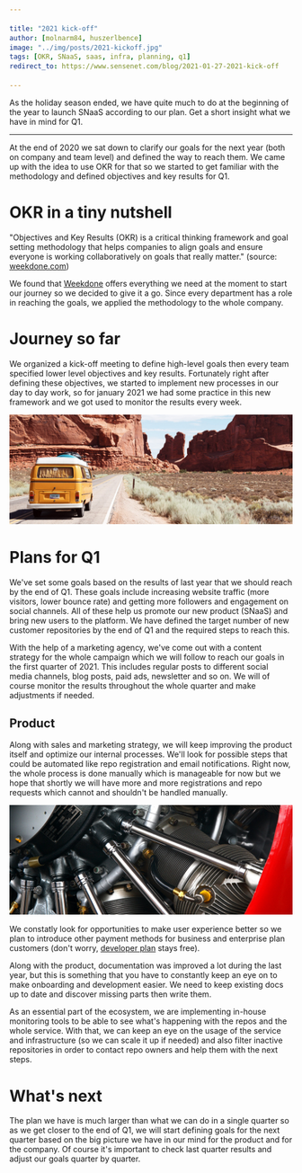 ```yaml
---

title: "2021 kick-off"
author: [molnarm84, huszerlbence]
image: "../img/posts/2021-kickoff.jpg"
tags: [OKR, SNaaS, saas, infra, planning, q1]
redirect_to: https://www.sensenet.com/blog/2021-01-27-2021-kick-off

---
```


As the holiday season ended, we have quite much to do at the beginning of the year to launch SNaaS according to our plan. Get a short insight what we have in mind for Q1.

---

At the end of 2020 we sat down to clarify our goals for the next year (both on company and team level) and defined the way to reach them. We came up with the idea to use OKR for that so we started to get familiar with the methodology and defined objectives and key results for Q1.

# OKR in a tiny nutshell

"Objectives and Key Results (OKR) is a critical thinking framework and goal setting methodology that helps companies to align goals and ensure everyone is working collaboratively on goals that really matter." (source: [weekdone.com](https://weekdone.com))

We found that [Weekdone](https://weekdone.com/) offers everything we need at the moment to start our journey so we decided to give it a go. Since every department has a role in reaching the goals, we applied the methodology to the whole company.

# Journey so far

We organized a kick-off meeting to define high-level goals then every team specified lower level objectives and key results. Fortunately right after defining these objectives, we started to implement new processes in our day to day work, so for january 2021 we had some practice in this new framework and we got used to monitor the results every week.

<p align="center">
<img src="/img/posts/minivan.jpg">
</p>

# Plans for Q1

We've set some goals based on the results of last year that we should reach by the end of Q1. These goals include increasing website traffic (more visitors, lower bounce rate) and getting more followers and engagement on social channels. All of these help us promote our new product (SNaaS) and bring new users to the platform. We have defined the target number of new customer repositories by the end of Q1 and the required steps to reach this.

With the help of a marketing agency, we've come out with a content strategy for the whole campaign which we will follow to reach our goals in the first quarter of 2021. This includes regular posts to different social media channels, blog posts, paid ads, newsletter and so on. We will of course monitor the results throughout the whole quarter and make adjustments if needed.

## Product

Along with sales and marketing strategy, we will keep improving the product itself and optimize our internal processes.
We'll look for possible steps that could be automated like repo registration and email notifications. Right now, the whole process is done manually which is manageable for now but we hope that shortly we will have more and more registrations and repo requests which cannot and shouldn't be handled manually.

<p align="center">
<img src="/img/posts/plane_engine.jpg">
</p>

We constatly look for opportunities to make user experience better so we plan to introduce other payment methods for business and enterprise plan customers (don't worry, [developer plan](https://www.sensenet.com/pricing) stays free).

Along with the product, documentation was improved a lot during the last year, but this is something that you have to constantly keep an eye on to make onboarding and development easier. We need to keep existing docs up to date and discover missing parts then write them.

As an essential part of the ecosystem, we are implementing in-house monitoring tools to be able to see what's happening with the repos and the whole service. With that, we can keep an eye on the usage of the service and infrastructure (so we can scale it up if needed) and also filter inactive repositories in order to contact repo owners and help them with the next steps.

# What's next

The plan we have is much larger than what we can do in a single quarter so as we get closer to the end of Q1, we will start defining goals for the next quarter based on the big picture we have in our mind for the product and for the company. Of course it's important to check last quarter results and adjust our goals quarter by quarter.
